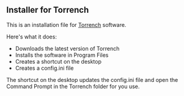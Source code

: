 Installer for Torrench
----------------------
This is an installation file for [Torrench](https://github.com/kryptxy/torrench) software.

Here's what it does:

 - Downloads the latest version of Torrench
 - Installs the software in Program Files
 - Creates a shortcut on the desktop
 - Creates a config.ini file

The shortcut on the desktop updates the config.ini file and open the Command Prompt in the Torrench folder for you use.


